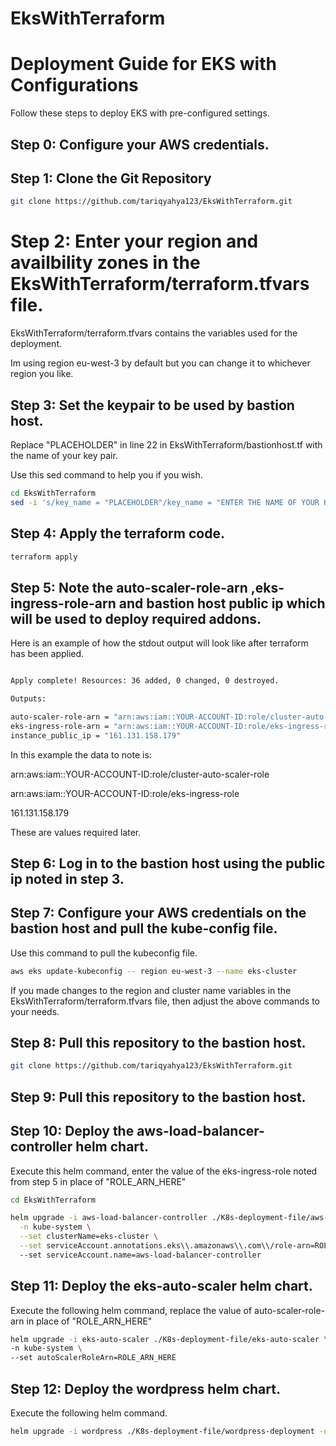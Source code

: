 # EksWithTerraform


# Deployment Guide for EKS with Configurations

Follow these steps to deploy EKS with pre-configured settings.

## Step 0: Configure your AWS credentials.






## Step 1: Clone the Git Repository

```bash
git clone https://github.com/tariqyahya123/EksWithTerraform.git
```


# Step 2: Enter your region and availbility zones in the EksWithTerraform/terraform.tfvars file.

EksWithTerraform/terraform.tfvars contains the variables used for the deployment.

Im using region eu-west-3 by default but you can change it to whichever region you like.


## Step 3: Set the keypair to be used by bastion host.

Replace "PLACEHOLDER" in line 22 in EksWithTerraform/bastionhost.tf with the name of your key pair.

Use this sed command to help you if you wish.

```bash
cd EksWithTerraform
sed -i 's/key_name = "PLACEHOLDER"/key_name = "ENTER THE NAME OF YOUR KEY PAIR HERE"/g' bastionhost.tf
```


## Step 4: Apply the terraform code.
```bash
terraform apply
```


## Step 5: Note the auto-scaler-role-arn ,eks-ingress-role-arn and bastion host public ip which will be used to deploy required addons.

Here is an example of how the stdout output will look like after terraform has been applied.
```bash

Apply complete! Resources: 36 added, 0 changed, 0 destroyed.

Outputs:

auto-scaler-role-arn = "arn:aws:iam::YOUR-ACCOUNT-ID:role/cluster-auto-scaler-role"
eks-ingress-role-arn = "arn:aws:iam::YOUR-ACCOUNT-ID:role/eks-ingress-role"
instance_public_ip = "161.131.158.179"
```

In this example the data to note is: 

arn:aws:iam::YOUR-ACCOUNT-ID:role/cluster-auto-scaler-role

arn:aws:iam::YOUR-ACCOUNT-ID:role/eks-ingress-role

161.131.158.179

These are values required later.

## Step 6: Log in to the bastion host using the public ip noted in step 3.

## Step 7: Configure your AWS credentials on the bastion host and pull the kube-config file.

Use this command to pull the kubeconfig file.


```bash
aws eks update-kubeconfig -- region eu-west-3 --name eks-cluster
```

If you made changes to the region and cluster name variables in the EksWithTerraform/terraform.tfvars file, then adjust the above commands to your needs.


## Step 8: Pull this repository to the bastion host.

```bash
git clone https://github.com/tariqyahya123/EksWithTerraform.git
```

## Step 9: Pull this repository to the bastion host.


## Step 10: Deploy the aws-load-balancer-controller helm chart.

Execute this helm command, enter the value of the eks-ingress-role noted from step 5 in place of "ROLE_ARN_HERE"

```bash
cd EksWithTerraform

helm upgrade -i aws-load-balancer-controller ./K8s-deployment-file/aws-load-balancer-controller \
  -n kube-system \
  --set clusterName=eks-cluster \
  --set serviceAccount.annotations.eks\\.amazonaws\\.com\\/role-arn=ROLE_ARN_HERE
  --set serviceAccount.name=aws-load-balancer-controller 
```


## Step 11: Deploy the eks-auto-scaler helm chart.

Execute the following helm command, replace the value of auto-scaler-role-arn in place of "ROLE_ARN_HERE"

```bash
helm upgrade -i eks-auto-scaler ./K8s-deployment-file/eks-auto-scaler \
-n kube-system \ 
--set autoScalerRoleArn=ROLE_ARN_HERE
```


## Step 12: Deploy the wordpress helm chart.

Execute the following helm command.

```bash
helm upgrade -i wordpress ./K8s-deployment-file/wordpress-deployment -n default
```


